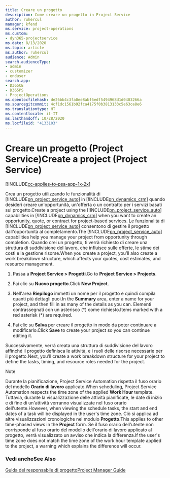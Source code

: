 ```yaml
---
title: Creare un progetto
description: Come creare un progetto in Project Service
author: ruhercul
manager: kfend
ms.service: project-operations
ms.custom:
- dyn365-projectservice
ms.date: 8/13/2020
ms.topic: article
ms.author: ruhercul
audience: Admin
search.audienceType:
- admin
- customizer
- enduser
search.app:
- D365CE
- D365PS
- ProjectOperations
ms.openlocfilehash: de26bb4c3fa0ee8abf6edf5494968d1d0403266a
ms.sourcegitcommit: 4cf1dc1561b92fca4175f0b3813133c5e63ce8e6
ms.translationtype: HT
ms.contentlocale: it-IT
ms.lasthandoff: 10/28/2020
ms.locfileid: "4133103"
---
```

# <a name="create-a-project-project-service"></a><span data-ttu-id="7ba32-103">Creare un progetto (Project Service)</span><span class="sxs-lookup"><span data-stu-id="7ba32-103">Create a project (Project Service)</span></span>

[!INCLUDE[cc-applies-to-psa-app-1x-2x](../includes/cc-applies-to-psa-app-1x-2x.md)]

<span data-ttu-id="7ba32-104">Crea un progetto utilizzando le funzionalità di [!INCLUDE[pn_project_service_auto](../includes/pn-project-service-auto.md)] in [!INCLUDE[pn_dynamics_crm](../includes/pn-dynamics-crm.md)] quando desideri creare un'opportunità, un'offerta o un contratto per i servizi basati sul progetto.</span><span class="sxs-lookup"><span data-stu-id="7ba32-104">Create a project using the [!INCLUDE[pn_project_service_auto](../includes/pn-project-service-auto.md)] capabilities in [!INCLUDE[pn_dynamics_crm](../includes/pn-dynamics-crm.md)] when you want to create an opportunity, quote, or contract for project-based services.</span></span> <span data-ttu-id="7ba32-105">Le funzionalità di [!INCLUDE[pn_project_service_auto](../includes/pn-project-service-auto.md)] consentono di gestire il progetto dall'opportunità al completamento.</span><span class="sxs-lookup"><span data-stu-id="7ba32-105">The [!INCLUDE[pn_project_service_auto](../includes/pn-project-service-auto.md)] capabilities help you manage your project from opportunity through completion.</span></span> <span data-ttu-id="7ba32-106">Quando crei un progetto, ti verrà richiesto di creare una struttura di suddivisione del lavoro, che influisce sulle offerte, le stime dei costi e la gestione risorse.</span><span class="sxs-lookup"><span data-stu-id="7ba32-106">When you create a project, you’ll also create a work breakdown structure, which affects your quotes, cost estimates, and resource management.</span></span>  
  
1.  <span data-ttu-id="7ba32-107">Passa a **Project Service > Progetti**.</span><span class="sxs-lookup"><span data-stu-id="7ba32-107">Go to **Project Service > Projects**.</span></span>  
  
2.  <span data-ttu-id="7ba32-108">Fai clic su **Nuovo progetto**.</span><span class="sxs-lookup"><span data-stu-id="7ba32-108">Click **New Project**.</span></span>  
  
3.  <span data-ttu-id="7ba32-109">Nell'area **Riepilogo** immetti un nome per il progetto e quindi compila quanti più dettagli puoi.</span><span class="sxs-lookup"><span data-stu-id="7ba32-109">In the **Summary** area, enter a name for your project, and then fill in as many of the details as you can.</span></span> <span data-ttu-id="7ba32-110">Elementi contrassegnati con un asterisco (\*) come richiesto.</span><span class="sxs-lookup"><span data-stu-id="7ba32-110">Items marked with a red asterisk (\*) are required.</span></span>  
  
4.  <span data-ttu-id="7ba32-111">Fai clic su **Salva** per creare il progetto in modo da poter continuare a modificarlo.</span><span class="sxs-lookup"><span data-stu-id="7ba32-111">Click **Save** to create your project so you can continue editing it.</span></span>  
  
<span data-ttu-id="7ba32-112">Successivamente, verrà creata una struttura di suddivisione del lavoro affinché il progetto definisca le attività, e i ruoli delle risorse necessarie per il progetto.</span><span class="sxs-lookup"><span data-stu-id="7ba32-112">Next, you’ll create a work breakdown structure for your project to define the tasks, timing, and resource roles needed for the project.</span></span>  

> [!NOTE]
> <span data-ttu-id="7ba32-113">Durante la pianificazione, Project Service Automation rispetta il fuso orario del modello **Orario di lavoro** applicato.</span><span class="sxs-lookup"><span data-stu-id="7ba32-113">When scheduling, Project Service Automation respects the time zone of the applied **Work Hour** template.</span></span> <span data-ttu-id="7ba32-114">Tuttavia, durante la visualizzazione delle attività pianificate, le date di inizio e di fine di un'attività verranno visualizzate nel fuso orario dell'utente.</span><span class="sxs-lookup"><span data-stu-id="7ba32-114">However, when viewing the schedule tasks, the start and end dates of a task will be displayed in the user's time zone.</span></span> <span data-ttu-id="7ba32-115">Ciò si applica ad altre visualizzazioni cronologiche nel modulo **Progetto**.</span><span class="sxs-lookup"><span data-stu-id="7ba32-115">This applies to other time-phased views in the **Project** form.</span></span> <span data-ttu-id="7ba32-116">Se il fuso orario dell'utente non corrisponde al fuso orario del modello dell'orario di lavoro applicato al progetto, verrà visualizzato un avviso che indica la differenza.</span><span class="sxs-lookup"><span data-stu-id="7ba32-116">If the user's time zone does not match the time zone of the work hour template applied to the project, a warning which explains the difference will occur.</span></span> 
  
### <a name="see-also"></a><span data-ttu-id="7ba32-117">Vedi anche</span><span class="sxs-lookup"><span data-stu-id="7ba32-117">See Also</span></span>  
 [<span data-ttu-id="7ba32-118">Guida del responsabile di progetto</span><span class="sxs-lookup"><span data-stu-id="7ba32-118">Project Manager Guide</span></span>](../psa/project-manager-guide.md)
